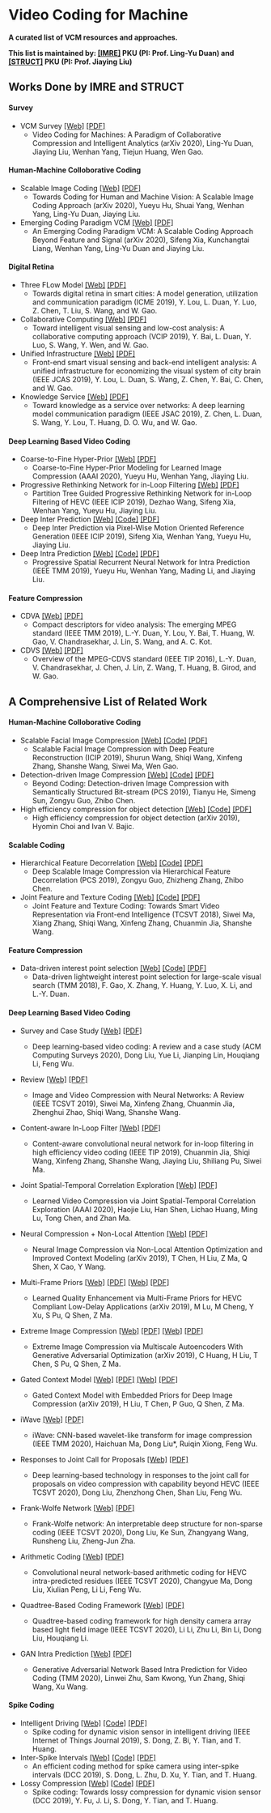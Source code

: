 # Video Coding for Machine

**A curated list of VCM resources and approaches.**

**This list is maintained by: [[IMRE]](http://imre.idm.pku.edu.cn/index.html) PKU (PI: Prof. Ling-Yu Duan) and [[STRUCT]](http://www.icst.pku.edu.cn/struct/struct.html) PKU (PI: Prof. Jiaying Liu)**

## Works Done by IMRE and STRUCT
#### Survey
 * VCM Survey [[Web]]() [[PDF]]()
   * Video Coding for Machines: A Paradigm of Collaborative Compression and Intelligent Analytics (arXiv 2020), Ling-Yu Duan, Jiaying Liu, Wenhan Yang, Tiejun Huang, Wen Gao.

#### Human-Machine Colloborative Coding
 * Scalable Image Coding [[Web]](https://williamyang1991.github.io/projects/VCM-Face/) [[PDF]]()
   * Towards Coding for Human and Machine Vision: A Scalable Image Coding Approach (arXiv 2020), Yueyu Hu, Shuai Yang, Wenhan Yang, Ling-Yu Duan, Jiaying Liu.
 * Emerging Coding Paradigm VCM [[Web]]() [[PDF]]()
   * An Emerging Coding Paradigm VCM: A Scalable Coding Approach Beyond Feature and Signal (arXiv 2020), Sifeng Xia, Kunchangtai Liang, Wenhan Yang, Ling-Yu Duan and Jiaying Liu.
   
#### Digital Retina
 * Three FLow Model [[Web]]() [[PDF]]()
   * Towards digital retina in smart cities: A model generation, utilization and communication paradigm (ICME 2019), Y. Lou, L. Duan, Y. Luo, Z. Chen, T. Liu, S. Wang, and W. Gao.
 * Collaborative Computing  [[Web]]() [[PDF]]()
   * Toward intelligent visual sensing and low-cost analysis: A collaborative computing approach (VCIP 2019), Y. Bai, L. Duan, Y. Luo, S. Wang, Y. Wen, and W. Gao.
 * Unified Infrastructure [[Web]]() [[PDF]]()
   * Front-end smart visual sensing and back-end intelligent analysis: A unified infrastructure for economizing the visual system of city brain (IEEE JCAS 2019), Y. Lou, L. Duan, S. Wang, Z. Chen, Y. Bai, C. Chen, and W. Gao.
 * Knowledge Service [[Web]]() [[PDF]]()
   * Toward knowledge as a service over networks: A deep learning model communication paradigm (IEEE JSAC 2019), Z. Chen, L. Duan, S. Wang, Y. Lou, T. Huang, D. O. Wu, and W. Gao.

#### Deep Learning Based Video Coding
 * Coarse-to-Fine Hyper-Prior [[Web]]() [[PDF]]()
   * Coarse-to-Fine Hyper-Prior Modeling for Learned Image Compression (AAAI 2020), Yueyu Hu, Wenhan Yang, Jiaying Liu.
 * Progressive Rethinking Network for in-Loop Filtering [[Web]]() [[PDF]]()
   * Partition Tree Guided Progressive Rethinking Network for in-Loop Filtering of HEVC (IEEE ICIP 2019), Dezhao Wang, Sifeng Xia, Wenhan Yang, Yueyu Hu, Jiaying Liu.
 * Deep Inter Prediction [[Web]]() [[Code]]() [[PDF]]()
   * Deep Inter Prediction via Pixel-Wise Motion Oriented Reference Generation (IEEE ICIP 2019), Sifeng Xia, Wenhan Yang, Yueyu Hu, Jiaying Liu.
 * Deep Intra Prediction [[Web]]() [[Code]]() [[PDF]]()
   * Progressive Spatial Recurrent Neural Network for Intra Prediction (IEEE TMM 2019), Yueyu Hu, Wenhan Yang, Mading Li, and Jiaying Liu.
   
#### Feature Compression
 * CDVA [[Web]]() [[PDF]]()
   * Compact descriptors for video analysis: The emerging MPEG standard (IEEE TMM 2019), L.-Y. Duan, Y. Lou, Y. Bai, T. Huang, W. Gao, V. Chandrasekhar, J. Lin, S. Wang, and A. C. Kot.
 * CDVS [[Web]]() [[PDF]]()
   * Overview of the MPEG-CDVS standard (IEEE TIP 2016), L.-Y. Duan, V. Chandrasekhar, J. Chen, J. Lin, Z. Wang, T. Huang, B. Girod, and
W. Gao.

## A Comprehensive List of Related Work
#### Human-Machine Colloborative Coding
 * Scalable Facial Image Compression [[Web]]() [[Code]]() [[PDF]]()
   * Scalable Facial Image Compression with Deep Feature Reconstruction (ICIP 2019), Shurun Wang, Shiqi Wang, Xinfeng Zhang, Shanshe Wang, Siwei Ma, Wen Gao.
 * Detection-driven Image Compression [[Web]]() [[Code]]() [[PDF]]()
   * Beyond Coding: Detection-driven Image Compression with Semantically Structured Bit-stream (PCS 2019), Tianyu He, Simeng Sun, Zongyu Guo, Zhibo Chen.
 * High efficiency compression for object detection [[Web]]() [[Code]]() [[PDF]]()
   * High efficiency compression for object detection (arXiv 2019), Hyomin Choi and Ivan V. Bajic.
 
#### Scalable Coding
 * Hierarchical Feature Decorrelation [[Web]]() [[Code]]() [[PDF]]()
   * Deep Scalable Image Compression via Hierarchical Feature Decorrelation (PCS 2019), Zongyu Guo, Zhizheng Zhang, Zhibo Chen.
 * Joint Feature and Texture Coding [[Web]]() [[Code]]() [[PDF]]()
   * Joint Feature and Texture Coding: Towards Smart Video Representation via Front-end Intelligence (TCSVT 2018), Siwei Ma, Xiang Zhang, Shiqi Wang, Xinfeng Zhang, Chuanmin Jia, Shanshe Wang.

#### Feature Compression
 * Data-driven interest point selection [[Web]]() [[Code]]() [[PDF]]()
   * Data-driven lightweight interest point selection for large-scale visual search (TMM 2018), F. Gao, X. Zhang, Y. Huang, Y. Luo, X. Li, and L.-Y. Duan.
   
#### Deep Learning Based Video Coding
 * Survey and Case Study [[Web]]() [[PDF]]()
   * Deep learning-based video coding: A review and a case study (ACM Computing Surveys 2020), Dong Liu, Yue Li, Jianping Lin, Houqiang Li, Feng Wu.

 * Review [[Web]]() [[PDF]]()
   * Image and Video Compression with Neural Networks: A Review (IEEE TCSVT 2019), Siwei Ma, Xinfeng Zhang, Chuanmin Jia, Zhenghui Zhao, Shiqi Wang, Shanshe Wang.

 * Content-aware In-Loop Filter [[Web]]() [[PDF]]()
   * Content-aware convolutional neural network for in-loop filtering in high efficiency video coding (IEEE TIP 2019), Chuanmin Jia, Shiqi Wang, Xinfeng Zhang, Shanshe Wang, Jiaying Liu, Shiliang Pu, Siwei Ma.

 * Joint Spatial-Temporal Correlation Exploration [[Web]]() [[PDF]]()
   * Learned Video Compression via Joint Spatial-Temporal Correlation Exploration (AAAI 2020), Haojie Liu, Han Shen, Lichao Huang, Ming Lu, Tong Chen, and Zhan Ma.
   
 * Neural Compression + Non-Local Attention [[Web]]() [[PDF]]()
   * Neural Image Compression via Non-Local Attention Optimization and Improved Context Modeling (arXiv 2019), T Chen, H Liu, Z Ma, Q Shen, X Cao, Y Wang.
   
 * Multi-Frame Priors [[Web]]() [[PDF]]() [[Web]]() [[PDF]]()
   * Learned Quality Enhancement via Multi-Frame Priors for HEVC Compliant Low-Delay Applications (arXiv 2019), M Lu, M Cheng, Y Xu, S Pu, Q Shen, Z Ma.

 * Extreme Image Compression [[Web]]() [[PDF]]() [[Web]]() [[PDF]]()
   * Extreme Image Compression via Multiscale Autoencoders With Generative Adversarial Optimization (arXiv 2019), C Huang, H Liu, T Chen, S Pu, Q Shen, Z Ma.

 * Gated Context Model [[Web]]() [[PDF]]() [[Web]]() [[PDF]]()
   * Gated Context Model with Embedded Priors for Deep Image Compression (arXiv 2019), H Liu, T Chen, P Guo, Q Shen, Z Ma.

 * iWave [[Web]]() [[PDF]]()
   * iWave: CNN-based wavelet-like transform for image compression (IEEE TMM 2020), Haichuan Ma, Dong Liu*, Ruiqin Xiong, Feng Wu.
   
 * Responses to Joint Call for Proposals [[Web]]() [[PDF]]()
   * Deep learning-based technology in responses to the joint call for proposals on video compression with capability beyond HEVC (IEEE TCSVT 2020), Dong Liu, Zhenzhong Chen, Shan Liu, Feng Wu.
   
 * Frank-Wolfe Network [[Web]]() [[PDF]]()
   * Frank-Wolfe network: An interpretable deep structure for non-sparse coding (IEEE TCSVT 2020), Dong Liu, Ke Sun, Zhangyang Wang, Runsheng Liu, Zheng-Jun Zha.
   
 * Arithmetic Coding [[Web]]() [[PDF]]()
   * Convolutional neural network-based arithmetic coding for HEVC intra-predicted residues (IEEE TCSVT 2020), Changyue Ma, Dong Liu, Xiulian Peng, Li Li, Feng Wu.
   
 * Quadtree-Based Coding Framework [[Web]]() [[PDF]]()
   * Quadtree-based coding framework for high density camera array based light field image (IEEE TCSVT 2020), Li Li, Zhu Li, Bin Li, Dong Liu, Houqiang Li.
   
 * GAN Intra Prediction [[Web]]() [[PDF]]()
   * Generative Adversarial Network Based Intra Prediction for Video Coding (TMM 2020), Linwei Zhu, Sam Kwong, Yun Zhang, Shiqi Wang, Xu Wang.

#### Spike Coding
 * Intelligent Driving [[Web]]() [[Code]]() [[PDF]]()
   * Spike coding for dynamic vision sensor in intelligent driving (IEEE Internet of Things Journal 2019), S. Dong, Z. Bi, Y. Tian, and T. Huang.
 * Inter-Spike Intervals [[Web]]() [[Code]]() [[PDF]]()
   * An efficient coding method for spike camera using inter-spike intervals (DCC 2019), S. Dong, L. Zhu, D. Xu, Y. Tian, and T. Huang. 
 * Lossy Compression [[Web]]() [[Code]]() [[PDF]]()
   * Spike coding: Towards lossy compression for dynamic vision sensor (DCC 2019), Y. Fu, J. Li, S. Dong, Y. Tian, and T. Huang.
